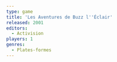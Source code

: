 ```yaml
---
type: game
title: 'Les Aventures de Buzz l''Éclair'
released: 2001
editors: 
  - Activision
players: 1
genres:
  - Plates-formes
---
```

